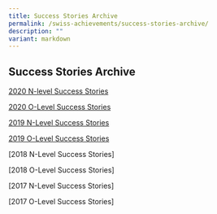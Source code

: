 ```yaml
---
title: Success Stories Archive
permalink: /swiss-achievements/success-stories-archive/
description: ""
variant: markdown
---
```

## Success Stories Archive

[2020 N-level Success Stories](https://cms.isomer.gov.sg/sites/moe-swisscottagesec/folders/swiss-achievements/subfolders/Swiss%20Success%20Stories/editPage/2020%20N%20Level%20Success%20Stories.md)

[2020 O-Level Success Stories](https://cms.isomer.gov.sg/sites/moe-swisscottagesec/folders/swiss-achievements/subfolders/Swiss%20Success%20Stories/editPage/2020%20O%20Level%20Success%20Stories.md)

[2019 N-Level Success Stories](https://cms.isomer.gov.sg/sites/moe-swisscottagesec/folders/swiss-achievements/subfolders/Swiss%20Success%20Stories/editPage/2019%20N%20Level%20Success%20Stories.md)

[2019 O-Level Success Stories](https://cms.isomer.gov.sg/sites/moe-swisscottagesec/folders/swiss-achievements/subfolders/Swiss%20Success%20Stories/editPage/2019%20O%20Level%20Success%20Stories.md)

[2018 N-Level Success Stories]

[2018 O-Level Success Stories]

[2017 N-Level Success Stories]

[2017 O-Level Success Stories]